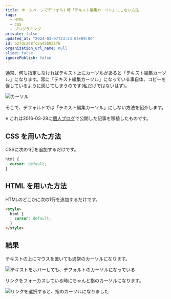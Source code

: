 ```yaml
---
title: ホームページでデフォルト時「テキスト編集カーソル」にしない方法
tags:
  - HTML
  - CSS
  - プログラミング
private: false
updated_at: "2024-03-07T23:33:04+09:00"
id: b2fdca68fc3ad5b025f6
organization_url_name: null
slide: false
ignorePublish: false
---
```


通常、何も指定しなければテキスト上にカーソルがあると「テキスト編集カーソル」になります。常に「テキスト編集カーソル」になっている事自体、コピーを促しているように感じてしまうのです(私だけではないはず)。

![カーソル](https://qiita-image-store.s3.ap-northeast-1.amazonaws.com/0/684999/235ff1c9-eaef-28b1-55c8-0d98d0899009.png)

そこで、デフォルトでは「テキスト編集カーソル」にしない方法を紹介します。

※ これは2016-03-29に[個人ブログ](https://bicstone.me)で公開した記事を移植したものです。

## CSS を用いた方法

CSSに次の1行を追加するだけです。

```css
html {
  cursor: default;
}
```

## HTML を用いた方法

HTMLのどこかに次の1行を追加するだけです。

```html
<style>
  html {
    cursor: default;
  }
</style>
```

## 結果

テキストの上にマウスを置いても通常のカーソルになります。

![テキストをホバーしても、デフォルトのカーソルになっている](https://qiita-image-store.s3.ap-northeast-1.amazonaws.com/0/684999/79f0235f-e70c-42e9-578e-bab3da07cd2e.png)

リンクをフォーカスしている時にちゃんと指のカーソルになります。

![リンクを選択すると、指のカーソルになりました](https://qiita-image-store.s3.ap-northeast-1.amazonaws.com/0/684999/735402a5-a9a6-a65f-af59-fa709b904c9e.png)
